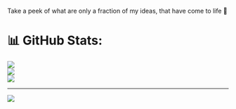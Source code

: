 Take a peek of what are only a fraction of my ideas, that have come to life 🙂
# 📊 GitHub Stats:

![](https://nirzak-streak-stats.vercel.app/?user=WizVader&theme=dark&hide_border=false)<br/>
![](https://github-readme-stats.vercel.app/api?username=WizVader&theme=dark&hide_border=false&include_all_commits=false&count_private=false)<br/>
![](https://github-readme-stats.vercel.app/api/top-langs/?username=WizVader&theme=dark&hide_border=false&include_all_commits=false&count_private=false&layout=compact)

---
[![](https://visitcount.itsvg.in/api?id=WizVader&icon=0&color=0)](https://visitcount.itsvg.in)

<!-- Proudly created with GPRM ( https://gprm.itsvg.in ) -->

